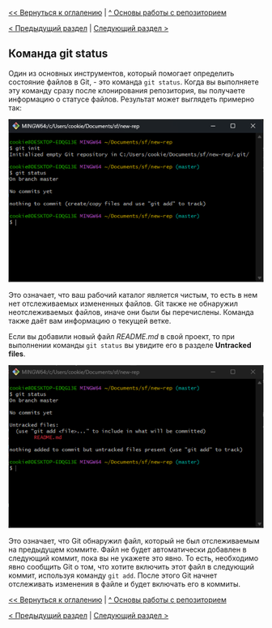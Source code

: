 [<< Вернуться к оглалению](README.md) | [^ Основы работы с репозиторием](section04.md)

[< Предыдущий раздел](section04.md) | [Следующий раздел >](section04-2.md)

Команда git status
----------------------------------------------

Один из основных инструментов, который помогает определить состояние файлов в Git, - это команда `git status`. Когда вы выполняете эту команду сразу после клонирования репозитория, вы получаете информацию о статусе файлов. Результат может выглядеть примерно так:

![Скрин git status в новом репозитории](https://github.com/cookieru/3.14.1-HW-01/blob/be6e80c7164a8bb750fa7c774b680c1fb3bebd72/images/2023-12-18%20174637.png?raw=true)

Это означает, что ваш рабочий каталог является чистым, то есть в нем нет отслеживаемых измененных файлов. Git также не обнаружил неотслеживаемых файлов, иначе они были бы перечислены. Команда также даёт вам информацию о текущей ветке.

Если вы добавили новый файл _README.md_ в свой проект, то при выполнении команды `git status` вы увидите его в разделе __Untracked files__.

![Скрин git status с новым файлом](https://github.com/cookieru/3.14.1-HW-01/blob/be6e80c7164a8bb750fa7c774b680c1fb3bebd72/images/2023-12-18%20174924.png?raw=true)

Это означает, что Git обнаружил файл, который не был отслеживаемым на предыдущем коммите. Файл не будет автоматически добавлен в следующий коммит, пока вы не укажете это явно. То есть, необходимо явно сообщить Git о том, что хотите включить этот файл в следующий коммит, используя команду `git add`. После этого Git начнет отслеживать изменения в файле и будет включать его в коммиты.

[<< Вернуться к оглалению](README.md) | [^ Основы работы с репозиторием](section04.md)

[< Предыдущий раздел](section04.md) | [Следующий раздел >](section04-2.md)